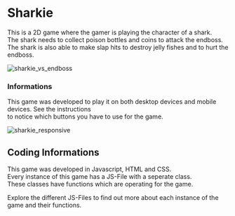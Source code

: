# Sharkie
This is a 2D game where the gamer is playing the character of a shark.<br>
The shark needs to collect poison bottles and coins to attack the endboss.<br>
The shark is also able to make slap hits to destroy jelly fishes and to hurt the endboss.


![sharkie_vs_endboss](https://github.com/user-attachments/assets/e89cfb7e-f2f8-461e-a7a2-01ba2e1894e7)

### Informations
This game was developed to play it on both desktop devices and mobile devices. See the instructions <br>
to notice which buttons you have to use for the game.

![sharkie_responsive](https://github.com/user-attachments/assets/f7240b90-1285-4883-b82b-28da956dd489)

## Coding Informations

This game was developed in Javascript, HTML and CSS.<br>
Every instance of this game has a JS-File with a seperate class. <br>
These classes have functions which are operating for the game.


Explore the different JS-Files to find out more about each instance of the game and their functions.


